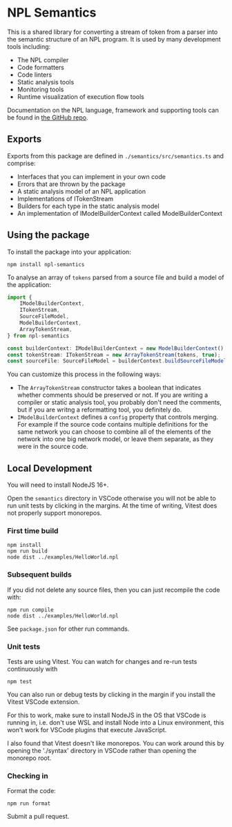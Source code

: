 # NPL Semantics

This is a shared library for converting a stream of token from a parser into the semantic structure of an NPL program. It is used by many development tools including:

-   The NPL compiler
-   Code formatters
-   Code linters
-   Static analysis tools
-   Monitoring tools
-   Runtime visualization of execution flow tools

Documentation on the NPL language, framework and supporting tools can be found in [the GitHub repo](https://github.com/Bikeman868/NPL).

## Exports

Exports from this package are defined in `./semantics/src/semantics.ts` and comprise:

-   Interfaces that you can implement in your own code
-   Errors that are thrown by the package
-   A static analysis model of an NPL application
-   Implementations of ITokenStream
-   Builders for each type in the static analysis model
-   An implementation of IModelBuilderContext called ModelBuilderContext

## Using the package

To install the package into your application:

```shell
npm install npl-semantics
```

To analyse an array of `tokens` parsed from a source file and build a model of the application:

```typescript
import {
    IModelBuilderContext,
    ITokenStream,
    SourceFileModel,
    ModelBuilderContext,
    ArrayTokenStream,
} from npl-semantics

const builderContext: IModelBuilderContext = new ModelBuilderContext();
const tokenStream: ITokenStream = new ArrayTokenStream(tokens, true);
const sourceFile: SourceFileModel = builderContext.buildSourceFileModel(tokenStream);
```

You can customize this process in the following ways:

-   The `ArrayTokenStream` constructor takes a boolean that indicates whether comments should be preserved or not. If you are writing a compiler or static analysis tool, you probably don't need the comments, but if you are writng a reformatting tool, you definitely do.
-   `IModelBuilderContext` defines a `config` property that controls merging. For example if the source code contains multiple definitions for the same network you can choose to combine all of the elements of the network into one big network model, or leave them separate, as they were in the source code.

## Local Development

You will need to install NodeJS 16+.

Open the `semantics` directory in VSCode otherwise you will not be able to run unit tests by clicking in the margins.
At the time of writing, Vitest does not properly support monorepos.

### First time build

```shell
npm install
npm run build
node dist ../examples/HelloWorld.npl
```

### Subsequent builds

If you did not delete any source files, then you can just recompile the code with:

```shell
npm run compile
node dist ../examples/HelloWorld.npl
```

See `package.json` for other run commands.

### Unit tests

Tests are using Vitest. You can watch for changes and re-run tests continuously with

```shell
npm test
```

You can also run or debug tests by clicking in the margin if you install the Vitest VSCode extension.

For this to work, make sure to install NodeJS in the OS that VSCode is running in, i.e. don't use WSL
and install Node into a Linux environment, this won't work for VSCode plugins that execute JavaScript.

I also found that Vitest doesn't like monorepos. You can work around this by opening the './syntax'
directory in VSCode rather than opening the monorepo root.

### Checking in

Format the code:

```shell
npm run format
```

Submit a pull request.
